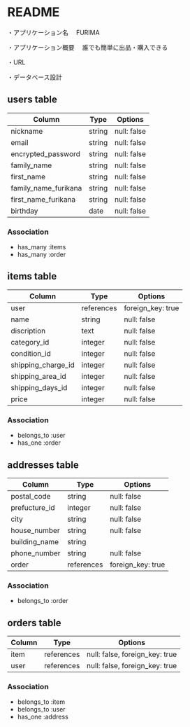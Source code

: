 # README

・アプリケーション名
　FURIMA

・アプリケーション概要
　誰でも簡単に出品・購入できる

・URL
　

・データベース設計

## users table

| Column                   | Type   | Options     |
|--------------------------|--------|-------------|
| nickname                 | string | null: false |
| email                    | string | null: false |
| encrypted_password       | string | null: false |
| family_name              | string | null: false |
| first_name               | string | null: false |
| family_name_furikana     | string | null: false |
| first_name_furikana      | string | null: false |
| birthday                 | date   | null: false |

### Association

- has_many :items
- has_many :order

## items table

| Column               | Type       | Options           |
|----------------------|------------|-------------------|
| user                 | references | foreign_key: true |
| name                 | string     | null: false       |
| discription          | text       | null: false       |
| category_id          | integer    | null: false       |
| condition_id         | integer    | null: false       |
| shipping_charge_id   | integer    | null: false       |
| shipping_area_id     | integer    | null: false       |
| shipping_days_id     | integer    | null: false       |
| price                | integer    | null: false       |

### Association

- belongs_to :user
- has_one :order

## addresses table

| Column         | Type       | Options           |
|----------------|------------|-------------------|
| postal_code    | string     | null: false       |
| prefucture_id  | integer    | null: false       |
| city           | string     | null: false       |
| house_number   | string     | null: false       |
| building_name  | string     |                   |
| phone_number   | string     | null: false       |
| order          | references | foreign_key: true |

### Association

- belongs_to :order

## orders table

| Column  | Type       | Options                         |
|---------|------------|---------------------------------|
| item    | references | null: false, foreign_key: true  |
| user    | references | null: false, foreign_key: true  |


### Association

- belongs_to :item
- belongs_to :user
- has_one :address